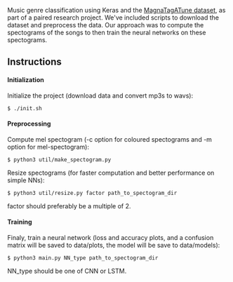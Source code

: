 Music genre classification using Keras and the [MagnaTagATune dataset](http://mirg.city.ac.uk/codeapps/the-magnatagatune-dataset), as part of a paired research project. We've included scripts to download the dataset and preprocess the data. Our approach was to compute the spectograms of the songs to then train the neural networks on these spectograms.

## Instructions

#### Initialization
Initialize the project (download data and convert mp3s to wavs):
```
$ ./init.sh
```
#### Preprocessing
Compute mel spectogram (-c option for coloured spectograms and -m option for mel-spectogram):
```
$ python3 util/make_spectogram.py
```

Resize spectograms (for faster computation and better performance on simple NNs):
```
$ python3 util/resize.py factor path_to_spectogram_dir
```
factor should preferably be a multiple of 2.

#### Training
Finaly, train a neural network (loss and accuracy plots, and a confusion matrix will be saved to data/plots, the model will be save to data/models):
```
$ python3 main.py NN_type path_to_spectogram_dir
```
NN_type should be one of CNN or LSTM.
